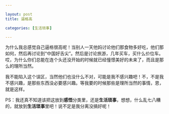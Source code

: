 ```yaml
---

layout: post
title: 逼格高

categories: [生活琐事]

---
```


为什么我总感觉自己逼格很高呢！当别人一天他妈讨论他们那食物多好吃，他们那如何，然后再讨论到“中国好舌尖”。然后是讨论旅游，几年买车，买什么价位车。哎，为什么你们总能在连个头还没开始的时候就已经憧憬美好的未来了，而且是那么的理所当然。

我不能陷入这个误区，当然他们也没什么不对，可能是我不感兴趣吧！不，不是我不感兴趣，是那些东西没必要感兴趣。等我要的时候那些是理所当然的事情，恩，就是这样。

PS：我还真不知道该把这放到**感悟**分类里，还是**生活琐事**，想想，什么乱七八糟的，就放到**生活琐事**里吧！说不定是我分离没搞好呢！